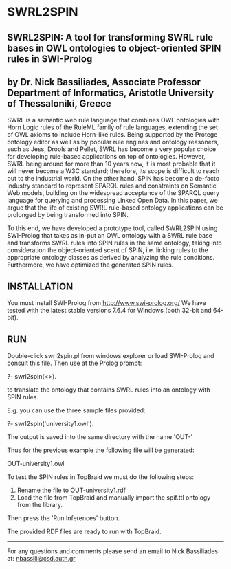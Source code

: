 # SWRL2SPIN
SWRL2SPIN: A tool for transforming SWRL rule bases in OWL ontologies to object-oriented SPIN rules in SWI-Prolog
----------------------------------------------------------------------------------------------------------------
by Dr. Nick Bassiliades, Associate Professor
Department of Informatics, Aristotle University of Thessaloniki, Greece
----------------------------------------------------------------------------------------------------------------
SWRL is a semantic web rule language that combines OWL ontologies with Horn Logic rules of the RuleML family of rule languages, extending the set of OWL axioms to include Horn-like rules. Being supported by the
Protege ontology editor as well as by popular rule engines and ontology reasoners, such as Jess, Drools and Pellet, SWRL has become a very popular choice for developing rule-based applications on top of
ontologies. However, SWRL being around for more than 10 years now, it is most probable that it will never become a W3C standard; therefore, its scope is difficult to reach out to the industrial world. On the
other hand, SPIN has become a de-facto industry standard to represent SPARQL rules and constraints on Semantic Web models, building on the widespread acceptance of the SPARQL query language for querying and
processing Linked Open Data. In this paper, we argue that the life of existing SWRL rule-based ontology applications can be prolonged by being transformed into SPIN. 

To this end, we have developed a prototype tool, called SWRL2SPIN using SWI-Prolog that takes as in-put an OWL ontology with a SWRL rule base and transforms SWRL rules into SPIN rules in the same ontology, taking
into consideration the object-oriented scent of SPIN, i.e. linking rules to the appropriate ontology classes as derived by analyzing the rule conditions. Furthermore, we have optimized the generated SPIN rules.

INSTALLATION
------------
You must install SWI-Prolog from http://www.swi-prolog.org/
We have tested with the latest stable versions 7.6.4 for Windows (both 32-bit and 64-bit).

RUN
---
Double-click swrl2spin.pl from windows explorer or load SWI-Prolog and consult this file.
Then use at the Prolog prompt:

?- swrl2spin(<<Ontology File>>).

to translate the ontology that contains SWRL rules into an ontology with SPIN rules.

E.g. you can use the three sample files provided:

?-  swrl2spin('university1.owl').

The output is saved into the same directory with the name 
'OUT-<Ontology File>'

Thus for the previous example the following file will be generated:

OUT-university1.owl

To test the SPIN rules in TopBraid we must do the following steps:
1) Rename the file to OUT-university1.rdf
2) Load the file from TopBraid and manually import the spif.ttl ontology from the library.

Then press the 'Run Inferences' button.

The provided RDF files are ready to run with TopBraid.

---------------------
For any questions and comments please send an email to Nick Bassiliades at: nbassili@csd.auth.gr
